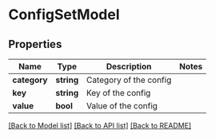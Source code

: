 # ConfigSetModel

## Properties
Name | Type | Description | Notes
------------ | ------------- | ------------- | -------------
**category** | **string** | Category of the config | 
**key** | **string** | Key of the config | 
**value** | **bool** | Value of the config | 

[[Back to Model list]](../README.md#documentation-for-models) [[Back to API list]](../README.md#documentation-for-api-endpoints) [[Back to README]](../README.md)



